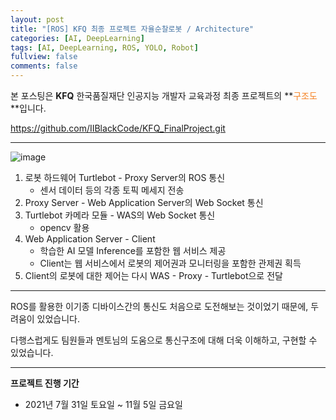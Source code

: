 ```yaml
---
layout: post
title: "[ROS] KFQ 최종 프로젝트 자율순찰로봇 / Architecture"
categories: [AI, DeepLearning]
tags: [AI, DeepLearning, ROS, YOLO, Robot]
fullview: false
comments: false
---
```


본 포스팅은 **KFQ** 한국품질재단 인공지능 개발자 교육과정 최종 프로젝트의 **<span style="color:#F58224">구조도</span>**입니다.

<https://github.com/IIBlackCode/KFQ_FinalProject.git>

---

![image](https://user-images.githubusercontent.com/84369912/144196842-5f6b82fb-a1b9-4a63-99da-a4d424a81ac3.png)

1. 로봇 하드웨어 Turtlebot - Proxy Server의 ROS 통신
    - 센서 데이터 등의 각종 토픽 메세지 전송
2. Proxy Server - Web Application Server의 Web Socket 통신
3. Turtlebot 카메라 모듈 - WAS의 Web Socket 통신
    - opencv 활용
3. Web Application Server - Client
    - 학습한 AI 모델 Inference를 포함한 웹 서비스 제공
    - Client는 웹 서비스에서 로봇의 제어권과 모니터링을 포함한 관제권 획득
4. Client의 로봇에 대한 제어는 다시 WAS - Proxy - Turtlebot으로 전달

---

ROS를 활용한 이기종 디바이스간의 통신도 처음으로 도전해보는 것이었기 때문에, 두려움이 있었습니다.

다행스럽게도 팀원들과 멘토님의 도움으로 통신구조에 대해 더욱 이해하고, 구현할 수 있었습니다.

---

**프로젝트 진행 기간**
- 2021년 7월 31일 토요일 ~ 11월 5일 금요일